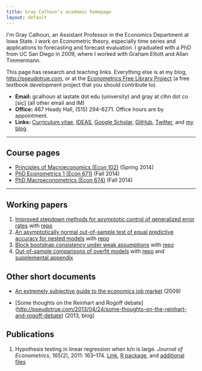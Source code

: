 ```yaml
---
title: Gray Calhoun's academic homepage
layout: default
---
```


I'm Gray Calhoun, an Assistant Professor in the Economics Department
at Iowa State. I work on Econometric theory, especially time series
and applications to forecasting and forecast evaluation. I graduated
with a PhD from UC San Diego in 2009, where I worked with Graham
Elliott and Allan Timmermann.

This page has research and teaching links. Everything else is at my
blog, <http://pseudotrue.com>, or at the [Econometrics Free Library
Project][EFLP] (a free textbook development project that you should
contribute to).

* **Email:** gcalhoun at iastate dot edu (university) and gray at clhn
  dot co [sic] (all other email and IM)
* **Office:** 467 Heady Hall, (515) 294-6271.
  Office hours are by appointment.
* **Links:** [Curriculum vitae][cv],
  [IDEAS](http://ideas.repec.org/f/pca491.html),
  [Google Scholar](http://scholar.google.com/citations?hl=en&user=OS8d9ycAAAAJ),
  [GitHub](https://github.com/grayclhn),
  [Twitter](https://twitter.com/grayclhn),
  and [my blog](http://pseudotrue.com).

[cv]: http://www.econ.iastate.edu/sites/default/files/profile/cv/calhoun-cv.pdf
[EFLP]: http://www.econometricslibrary.org

<hr />

## Course pages
* [Principles of Macroeconomics (Econ 102)](102)
  (Spring 2014)
* [PhD Econometrics 1 (Econ 671)](671) (Fall 2014)
* [PhD Macroeconometrics (Econ 674)](674) (Fall 2014)

<hr />

## Working papers
1. [Improved stepdown methods for asymptotic control of generalized
   error rates](dl/calhoun-stepdown.pdf)
   with [repo](https://github.com/grayclhn/stepdown-paper)
1. [An asymptotically normal out-of-sample test of equal predictive
   accuracy for nested models](dl/calhoun-mixed-window.pdf)
   with [repo](https://github.com/grayclhn/mixedwindow)
1. [Block bootstrap consistency under weak
   assumptions](http://www.econ.iastate.edu/research/working-papers/p14313)
   with [repo](https://github.com/grayclhn/statboot-paper)
1. [Out-of-sample comparisons of overfit
   models](http://www.econ.iastate.edu/research/working-papers/p12462)
   with [repo](https://github.com/grayclhn/oos-overfit) and
   [supplemental appendix](dl/calhoun-oosoverfit-appendix.pdf)

## Other short documents
* [An extremely subjective guide to the economics job
  market](http://pseudotrue.com/2009/08/29/job-market-guide/) (2009)

* [Some thoughts on the Reinhart and Rogoff debate]
  (http://pseudotrue.com/2013/04/24/some-thoughts-on-the-reinhart-and-rogoff-debate)
  (2013, blog)

## Publications
1. Hypothesis testing in linear regression when k/n is large. *Journal
   of Econometrics*, 165(2), 2011: 163–174.
   [Link](http://www.econ.iastate.edu/research/working-papers/p12216), 
   [R package](/dl/ftestLargeK_1.0.tar.gz), and 
   [additional files](/dl/calhoun-2010-ftest.tar.gz)
